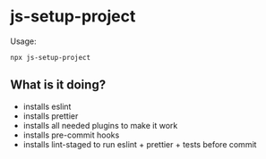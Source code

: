 # js-setup-project

Usage:

```
npx js-setup-project
```

## What is it doing?

- installs eslint
- installs prettier
- installs all needed plugins to make it work
- installs pre-commit hooks
- installs lint-staged to run eslint + prettier + tests before commit
